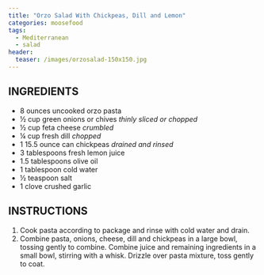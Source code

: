 ```yaml
---
title: "Orzo Salad With Chickpeas, Dill and Lemon"
categories: moosefood
tags: 
  - Mediterranean
  - salad
header:
  teaser: /images/orzosalad-150x150.jpg
---
```


## INGREDIENTS
* 8 ounces uncooked orzo pasta
* ½ cup green onions or chives *thinly sliced or chopped*
* ½ cup feta cheese *crumbled*
* ¼ cup fresh dill *chopped*
* 1 15.5 ounce can chickpeas *drained and rinsed*
* 3 tablespoons fresh lemon juice
* 1.5 tablespoons olive oil
* 1 tablespoon cold water
* ½ teaspoon salt
* 1 clove crushed garlic

## INSTRUCTIONS
1. Cook pasta according to package and rinse with cold water and drain.
2. Combine pasta, onions, cheese, dill and chickpeas in a large bowl, tossing gently to combine. Combine juice and remaining ingredients in a small bowl, stirring with a whisk. Drizzle over pasta mixture, toss gently to coat.
